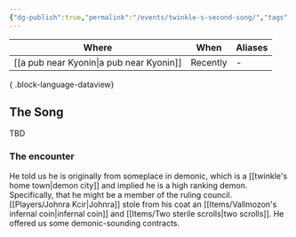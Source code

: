 ```yaml
---
{"dg-publish":true,"permalink":"/events/twinkle-s-second-song/","tags":["event"],"noteIcon":"event","created":"2024-01-06T12:51:31.026+01:00","updated":"2024-01-08T12:16:28.852+01:00"}
---
```


| Where                 | When     | Aliases |
| --------------------- | -------- | ------- |
| [[a pub near Kyonin\|a pub near Kyonin]] | Recently | \-      |

{ .block-language-dataview}
## The Song
TBD

### The encounter 
He told us he is originally from someplace in demonic, which is a [[twinkle's home town\|demon city]] and implied he is a high ranking demon. Specifically, that he might be a member of the ruling council.
[[Players/Johnra Kcir\|Johnra]] stole from his coat an [[Items/Vallmozon's infernal coin\|infernal coin]] and [[Items/Two sterile scrolls\|two scrolls]].
He offered us some demonic-sounding contracts.